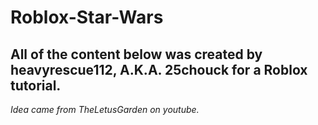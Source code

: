 # Roblox-Star-Wars
## All of the content below was created by heavyrescue112, A.K.A. 25chouck for a Roblox tutorial.
  *Idea came from TheLetusGarden on youtube.*
